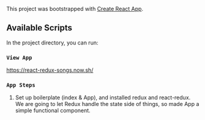 This project was bootstrapped with [Create React App](https://github.com/facebook/create-react-app).

## Available Scripts

In the project directory, you can run:

### `View App`

https://react-redux-songs.now.sh/

### `App Steps`
1) Set up boilerplate (index & App), and installed redux and react-redux. We are going to let Redux handle the state side of things, so made App a simple functional component.